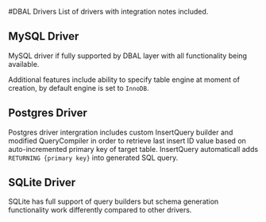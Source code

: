 #DBAL Drivers
List of drivers with integration notes included.

## MySQL Driver
MySQL driver if fully supported by DBAL layer with all functionality being available.

Additional features include ability to specify table engine at moment of creation, by default engine is set to `InnoDB`.

## Postgres Driver
Postgres driver intergration includes custom InsertQuery builder and modified QueryCompiler in order to retrieve last insert ID value based on auto-incremented primary key of target table. InsertQuery automaticall adds `RETURNING {primary key}` into generated SQL query.

## SQLite Driver
SQLite has full support of query builders but schema generation functionality work differently compared to other drivers.

